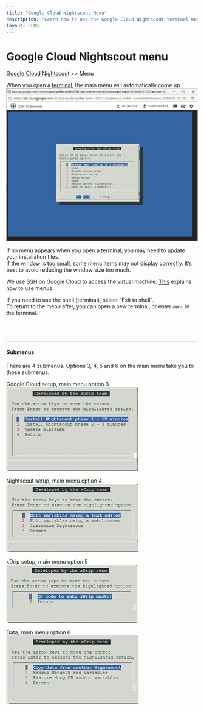 ```yaml
---
title: "Google Cloud Nightscout Menu"
description: "Learn how to use the Google Cloud Nightscout terminal menu to manage your instance. Includes guidance on accessing submenus, using SSH, and returning to the menu from the shell."
layout: GCNS
---
```


# Google Cloud Nightscout menu
[Google Cloud Nightscout](./GoogleCloud.md) >> Menu  
  
When you open a [terminal](./Terminal.md), the main menu will automatically come up.  
![Main menu](./images/Menu.png)  
  
If no menu appears when you open a terminal, you may need to [update](./NS_SyncExecutables.md) your installation files.  
If the window is too small, some menu items may not display correctly.  It’s best to avoid reducing the window size too much.  
  
We use SSH on Google Cloud to access the virtual machine.  [This](./HowToMenu.md) explains how to use menus.  
  
If you need to use the shell (terminal), select "Exit to shell".  
To return to the menu after, you can open a new terminal, or enter `menu` in the terminal.  
<br/>  
<br/>  
  
---  
  
#### **Submenus**
There are 4 submenus.  Options 3, 4, 5 and 6 on the main menu take you to those submenus.  
  
Google Cloud setup, main menu option 3  
![GCS_submenu](./images/GCS_submenu.png)  
  
Nightscout setup, main menu option 4  
![NSS_submenu](./images/NSS_submenu.png)   
  
xDrip setup, main menu option 5  
![xDS_submenu](./images/xDS_submenu.png)  
  
Data, main menu option 6  
![D_submenu](./images/D_submenu.png)  
  
  
